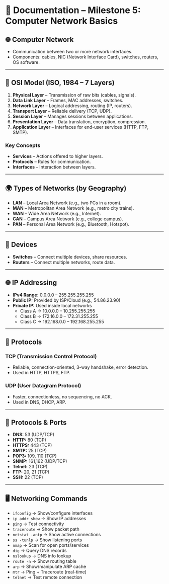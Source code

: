 # 📄 Documentation – Milestone 5: Computer Network Basics

## 🌐 Computer Network
- Communication between two or more network interfaces.  
- Components: cables, NIC (Network Interface Card), switches, routers, OS software.  

---

## 📶 OSI Model (ISO, 1984 – 7 Layers)
1. **Physical Layer** – Transmission of raw bits (cables, signals).  
2. **Data Link Layer** – Frames, MAC addresses, switches.  
3. **Network Layer** – Logical addressing, routing (IP, routers).  
4. **Transport Layer** – Reliable delivery (TCP, UDP).  
5. **Session Layer** – Manages sessions between applications.  
6. **Presentation Layer** – Data translation, encryption, compression.  
7. **Application Layer** – Interfaces for end-user services (HTTP, FTP, SMTP).  

### Key Concepts
- **Services** – Actions offered to higher layers.  
- **Protocols** – Rules for communication.  
- **Interfaces** – Interaction between layers.  

---

## 🌍 Types of Networks (by Geography)
- **LAN** – Local Area Network (e.g., two PCs in a room).  
- **MAN** – Metropolitan Area Network (e.g., metro city trains).  
- **WAN** – Wide Area Network (e.g., Internet).  
- **CAN** – Campus Area Network (e.g., college campus).  
- **PAN** – Personal Area Network (e.g., Bluetooth, Hotspot).  

---

## 🔀 Devices
- **Switches** – Connect multiple devices, share resources.  
- **Routers** – Connect multiple networks, route data.  

---

## 🌐 IP Addressing
- **IPv4 Range:** 0.0.0.0 – 255.255.255.255  
- **Public IP:** Provided by ISP/Cloud (e.g., 54.86.23.90)  
- **Private IP:** Used inside local networks  
  - Class A → 10.0.0.0 – 10.255.255.255  
  - Class B → 172.16.0.0 – 172.31.255.255  
  - Class C → 192.168.0.0 – 192.168.255.255  

---

## 📡 Protocols
### TCP (Transmission Control Protocol)
- Reliable, connection-oriented, 3-way handshake, error detection.  
- Used in HTTP, HTTPS, FTP.  

### UDP (User Datagram Protocol)
- Faster, connectionless, no sequencing, no ACK.  
- Used in DNS, DHCP, ARP.  

---

## 🔑 Protocols & Ports
- **DNS:** 53 (UDP/TCP)  
- **HTTP:** 80 (TCP)  
- **HTTPS:** 443 (TCP)  
- **SMTP:** 25 (TCP)  
- **POP3:** 109, 110 (TCP)  
- **SNMP:** 161,162 (UDP/TCP)  
- **Telnet:** 23 (TCP)  
- **FTP:** 20, 21 (TCP)  
- **SSH:** 22 (TCP)  

---

## 🖥️ Networking Commands
- `ifconfig` → Show/configure interfaces  
- `ip addr show` → Show IP addresses  
- `ping` → Test connectivity  
- `traceroute` → Show packet path  
- `netstat -antp` → Show active connections  
- `ss -tunlp` → Show listening ports  
- `nmap` → Scan for open ports/services  
- `dig` → Query DNS records  
- `nslookup` → DNS info lookup  
- `route -n` → Show routing table  
- `arp` → Show/manipulate ARP cache  
- `mtr` → Ping + Traceroute (real-time)  
- `telnet` → Test remote connection  

